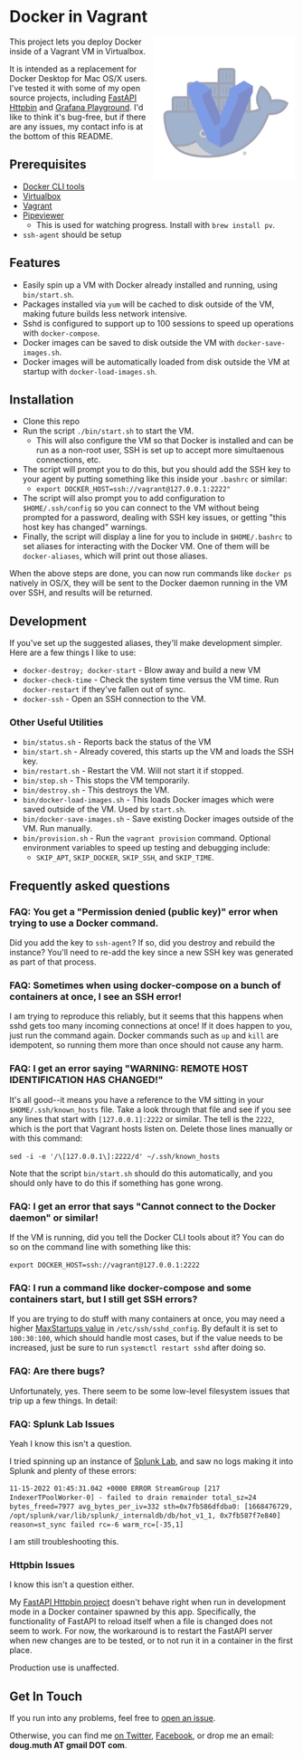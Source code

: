 
# Docker in Vagrant

<img src="./img/logo.png" align="right" width="250" />

This project lets you deploy Docker inside of a Vagrant VM in Virtualbox.

It is intended as a replacement for Docker Desktop for Mac OS/X users.  I've tested it with some of my open source projects, including [FastAPI Httpbin](https://github.com/dmuth/fastapi-httpbin) and [Grafana Playground](https://github.com/dmuth/grafana-playground).  I'd like to think it's bug-free, but if there are any issues, my contact info is at the bottom of this README.


## Prerequisites

- [Docker CLI tools](https://formulae.brew.sh/formula/docker)
- [Virtualbox](https://www.virtualbox.org/)
- [Vagrant](https://www.vagrantup.com/)
- [Pipeviewer](https://catonmat.net/unix-utilities-pipe-viewer)
  - This is used for watching progress.  Install with `brew install pv`.
- `ssh-agent` should be setup


## Features

- Easily spin up a VM with Docker already installed and running, using `bin/start.sh`.
- Packages installed via `yum` will be cached to disk outside of the VM, making future builds less network intensive.
- Sshd is configured to support up to 100 sessions to speed up operations with `docker-compose`.
- Docker images can be saved to disk outside the VM with `docker-save-images.sh`.
- Docker images will be automatically loaded from disk outside the VM at startup with `docker-load-images.sh`.


## Installation

- Clone this repo
- Run the script `./bin/start.sh` to start the VM.
  - This will also configure the VM so that Docker is installed and can be run as a non-root user, SSH is set up to accept more simultaenous connections, etc.
- The script will prompt you to do this, but you should add the SSH key to your agent by putting something like this inside your `.bashrc` or similar:
  - `export DOCKER_HOST=ssh://vagrant@127.0.0.1:2222"`
- The script will also prompt you to add configuration to `$HOME/.ssh/config` so you can connect to the VM without being prompted for a password, dealing with SSH key issues, or getting "this host key has changed" warnings.
- Finally, the script will display a line for you to include in `$HOME/.bashrc` to set aliases for interacting with the Docker VM.  One of them will be `docker-aliases`, which will print out those aliases.

When the above steps are done, you can now run commands like `docker ps` natively in OS/X,
they will be sent to the Docker daemon running in the VM over SSH, and results will be returned.


## Development

If you've set up the suggested aliases, they'll make development simpler.  Here are a few things
I like to use:
- `docker-destroy; docker-start` - Blow away and build a new VM
- `docker-check-time` - Check the system time versus the VM time.  Run `docker-restart` if they've fallen out of sync.
- `docker-ssh` - Open an SSH connection to the VM.


### Other Useful Utilities

- `bin/status.sh` - Reports back the status of the VM
- `bin/start.sh` - Already covered, this starts up the VM and loads the SSH key.
- `bin/restart.sh` - Restart the VM.  Will not start it if stopped.
- `bin/stop.sh`  - This stops the VM temporarily.
- `bin/destroy.sh` - This destroys the VM.
- `bin/docker-load-images.sh` - This loads Docker images which were saved outside of the VM. Used by `start.sh`.
- `bin/docker-save-images.sh` - Save existing Docker images outside of the VM. Run manually.
- `bin/provision.sh` - Run the `vagrant provision` command.  Optional environment variables to speed up testing and debugging include:
  - `SKIP_APT`, `SKIP_DOCKER`, `SKIP_SSH`, and `SKIP_TIME`.


## Frequently asked questions

### FAQ: You get a "Permission denied (public key)" error when trying to use a Docker command.

Did you add the key to `ssh-agent`?  If so, did you destroy and rebuild the instance?  You'll need to re-add the key since a new SSH key was generated as part of that process.


### FAQ: Sometimes when using docker-compose on a bunch of containers at once, I see an SSH error!

I am trying to reproduce this reliably, but it seems that this happens when sshd gets too many incoming connections at once!  If it does happen to you, just run the command again.  Docker commands such as `up` and `kill` are idempotent, so running them more than once should not cause any harm.


### FAQ: I get an error saying "WARNING: REMOTE HOST IDENTIFICATION HAS CHANGED!"

It's all good--it means you have a reference to the VM sitting in your `$HOME/.ssh/known_hosts` file.
Take a look through that file and see if you see any lines that start with `[127.0.0.1]:2222` or similar.
The tell is the `2222`, which is the port that Vagrant hosts listen on.  Delete those lines manually 
or with this command:

`sed -i -e '/\[127.0.0.1\]:2222/d' ~/.ssh/known_hosts`

Note that the script `bin/start.sh` should do this automatically, and you should only have to
do this if something has gone wrong.


### FAQ: I get an error that says "Cannot connect to the Docker daemon" or similar!

If the VM is running, did you tell the Docker CLI tools about it?  You can do so on the command
line with something like this:

`export DOCKER_HOST=ssh://vagrant@127.0.0.1:2222`


### FAQ: I run a command like docker-compose and some containers start, but I still get SSH errors?

If you are trying to do stuff with many containers at once, you may need a higher [MaxStartups value](https://stackoverflow.com/questions/4812134/in-sshd-configuration-what-does-maxstartups-103060-mean) in `/etc/ssh/sshd_config`.  By default it is set to `100:30:100`, which should handle most cases, but if the value needs to be increased, just be sure to run `systemctl restart sshd` after doing so.


### FAQ: Are there bugs?

Unfortunately, yes.  There seem to be some low-level filesystem issues that trip up a few things.  In detail:


### FAQ: Splunk Lab Issues

Yeah I know this isn't a question.

I tried spinning up an instance of [Splunk Lab](https://github.com/dmuth/splunk-lab), and saw no logs making it into Splunk and plenty of these errors:

```
11-15-2022 01:45:31.042 +0000 ERROR StreamGroup [217 IndexerTPoolWorker-0] - failed to drain remainder total_sz=24 bytes_freed=7977 avg_bytes_per_iv=332 sth=0x7fb586dfdba0: [1668476729, /opt/splunk/var/lib/splunk/_internaldb/db/hot_v1_1, 0x7fb587f7e840] reason=st_sync failed rc=-6 warm_rc=[-35,1]
```

I am still troubleshooting this.


### Httpbin Issues

I know this isn't a question either.

My [FastAPI Httpbin project](https://github.com/dmuth/fastapi-httpbin) doesn't behave right when
run in development mode in a Docker container spawned by this app.  Specifically, the functionality
of FastAPI to reload itself when a file is changed does not seem to work.  For now, the workaround
is to restart the FastAPI server when new changes are to be tested, or to not run it in a container 
in the first place.

Production use is unaffected.


## Get In Touch

If you run into any problems, feel free to [open an issue](https://github.com/dmuth/docker-in-vagrant/issues).

Otherwise, you can find me [on Twitter](https://twitter.com/dmuth), [Facebook](https://facebook.com/dmuth), or drop me an email: **doug.muth AT gmail DOT com**.



